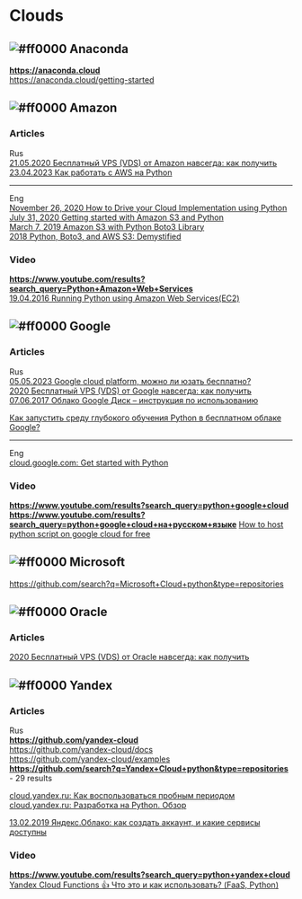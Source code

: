 # Clouds

## ![#ff0000](https://placehold.co/15x15/ff0000/ff0000.png) Anaconda             
**https://anaconda.cloud**      
https://anaconda.cloud/getting-started              


## ![#ff0000](https://placehold.co/15x15/ff0000/ff0000.png) Amazon            
### Articles
Rus       
[21.05.2020 Бесплатный VPS (VDS) от Amazon навсегда: как получить](https://dzen.ru/a/XsTPErZhUybwGqs7)                     
[23.04.2023 Как работать с AWS на Python](https://qaa-engineer.ru/kak-rabotat-s-aws-na-python-2/)              

- - -
Eng       
[November 26, 2020 How to Drive your Cloud Implementation using Python](https://www.activestate.com/blog/how-to-drive-your-cloud-implementation-using-python/)                             
[July 31, 2020 Getting started with Amazon S3 and Python](https://www.sqlshack.com/getting-started-with-amazon-s3-and-python)                 
[March 7, 2019 Amazon S3 with Python Boto3 Library](https://python.gotrained.com/amazon-s3-boto3/)                    
[2018 Python, Boto3, and AWS S3: Demystified](https://realpython.com/python-boto3-aws-s3)                  

### Video   
**https://www.youtube.com/results?search_query=Python+Amazon+Web+Services**                 
[19.04.2016 Running Python using Amazon Web Services(EC2)](https://www.youtube.com/watch?v=M2Wc8JIS-p8)              


## ![#ff0000](https://placehold.co/15x15/ff0000/ff0000.png) Google          
### Articles
Rus       
[05.05.2023 Google cloud platform, можно ли юзать бесплатно?](https://qaa-engineer.ru/google-cloud-platform-mozhno-li-yuzat-besplatno/)                 
[2020 Бесплатный VPS (VDS) от Google навсегда: как получить](https://seopulses.ru/besplatniy-vps-vds-v-google/)               
[07.06.2017 Облако Google Диск – инструкция по использованию](https://o-zarabotkeonline.ru/oblako-google-disk-instruktsiya-po-ispolzovaniyu/)                
      
[Как запустить среду глубокого обучения Python в бесплатном облаке Google?](https://russianblogs.com/article/571172260/)        
- - -                            
Eng              
[cloud.google.com: Get started with Python](https://cloud.google.com/python/docs/getting-started)         

### Video
**https://www.youtube.com/results?search_query=python+google+cloud**              
**https://www.youtube.com/results?search_query=python+google+cloud+на+русском+языке**
[How to host python script on google cloud for free](https://www.youtube.com/watch?v=lEKp2O7MTfY)           

## ![#ff0000](https://placehold.co/15x15/ff0000/ff0000.png) Microsoft                    
https://github.com/search?q=Microsoft+Cloud+python&type=repositories               
                 

## ![#ff0000](https://placehold.co/15x15/ff0000/ff0000.png) Oracle                  
### Articles             
[2020 Бесплатный VPS (VDS) от Oracle навсегда: как получить](https://seopulses.ru/besplatniy-vps-vds-v-oracle/)         


## ![#ff0000](https://placehold.co/15x15/ff0000/ff0000.png) Yandex                  
### Articles             
Rus    
**https://github.com/yandex-cloud**          
https://github.com/yandex-cloud/docs              
https://github.com/yandex-cloud/examples               
**https://github.com/search?q=Yandex+Cloud+python&type=repositories** - 29 results                  
                                    
[cloud.yandex.ru: Как воспользоваться пробным периодом](https://cloud.yandex.ru/docs/free-trial/concepts/quickstart)          
[cloud.yandex.ru: Разработка на Python. Обзор](https://cloud.yandex.ru/docs/functions/lang/python/)           
     
[13.02.2019 Яндекс.Облако: как создать аккаунт, и какие сервисы доступны](https://dzen.ru/a/XGKjwHF8vQCushlA)          
                
### Video
**https://www.youtube.com/results?search_query=python+yandex+cloud**              
[Yandex Cloud Functions 👍 Что это и как использовать? (FaaS, Python)](https://www.youtube.com/watch?v=SYwIFlXg-3w)            
